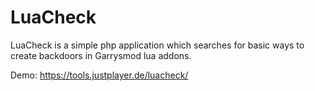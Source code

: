 # LuaCheck

LuaCheck is a simple php application which searches for basic ways to create backdoors in Garrysmod lua addons.

Demo:  https://tools.justplayer.de/luacheck/